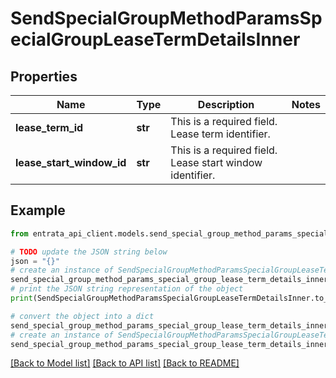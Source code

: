 # SendSpecialGroupMethodParamsSpecialGroupLeaseTermDetailsInner


## Properties

Name | Type | Description | Notes
------------ | ------------- | ------------- | -------------
**lease_term_id** | **str** | This is a required field. Lease term identifier. | 
**lease_start_window_id** | **str** | This is a required field. Lease start window identifier. | 

## Example

```python
from entrata_api_client.models.send_special_group_method_params_special_group_lease_term_details_inner import SendSpecialGroupMethodParamsSpecialGroupLeaseTermDetailsInner

# TODO update the JSON string below
json = "{}"
# create an instance of SendSpecialGroupMethodParamsSpecialGroupLeaseTermDetailsInner from a JSON string
send_special_group_method_params_special_group_lease_term_details_inner_instance = SendSpecialGroupMethodParamsSpecialGroupLeaseTermDetailsInner.from_json(json)
# print the JSON string representation of the object
print(SendSpecialGroupMethodParamsSpecialGroupLeaseTermDetailsInner.to_json())

# convert the object into a dict
send_special_group_method_params_special_group_lease_term_details_inner_dict = send_special_group_method_params_special_group_lease_term_details_inner_instance.to_dict()
# create an instance of SendSpecialGroupMethodParamsSpecialGroupLeaseTermDetailsInner from a dict
send_special_group_method_params_special_group_lease_term_details_inner_from_dict = SendSpecialGroupMethodParamsSpecialGroupLeaseTermDetailsInner.from_dict(send_special_group_method_params_special_group_lease_term_details_inner_dict)
```
[[Back to Model list]](../README.md#documentation-for-models) [[Back to API list]](../README.md#documentation-for-api-endpoints) [[Back to README]](../README.md)


